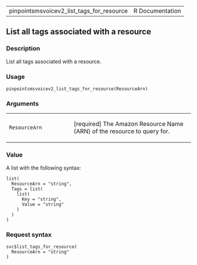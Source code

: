 <table style="width: 100%;">
<tbody>
<tr class="odd">
<td>pinpointsmsvoicev2_list_tags_for_resource</td>
<td style="text-align: right;">R Documentation</td>
</tr>
</tbody>
</table>

## List all tags associated with a resource

### Description

List all tags associated with a resource.

### Usage

    pinpointsmsvoicev2_list_tags_for_resource(ResourceArn)

### Arguments

<table>
<colgroup>
<col style="width: 35%" />
<col style="width: 65%" />
</colgroup>
<tbody>
<tr class="odd">
<td><code
id="pinpointsmsvoicev2_list_tags_for_resource_:_ResourceArn">ResourceArn</code></td>
<td><p>[required] The Amazon Resource Name (ARN) of the resource to
query for.</p></td>
</tr>
</tbody>
</table>

### Value

A list with the following syntax:

    list(
      ResourceArn = "string",
      Tags = list(
        list(
          Key = "string",
          Value = "string"
        )
      )
    )

### Request syntax

    svc$list_tags_for_resource(
      ResourceArn = "string"
    )
